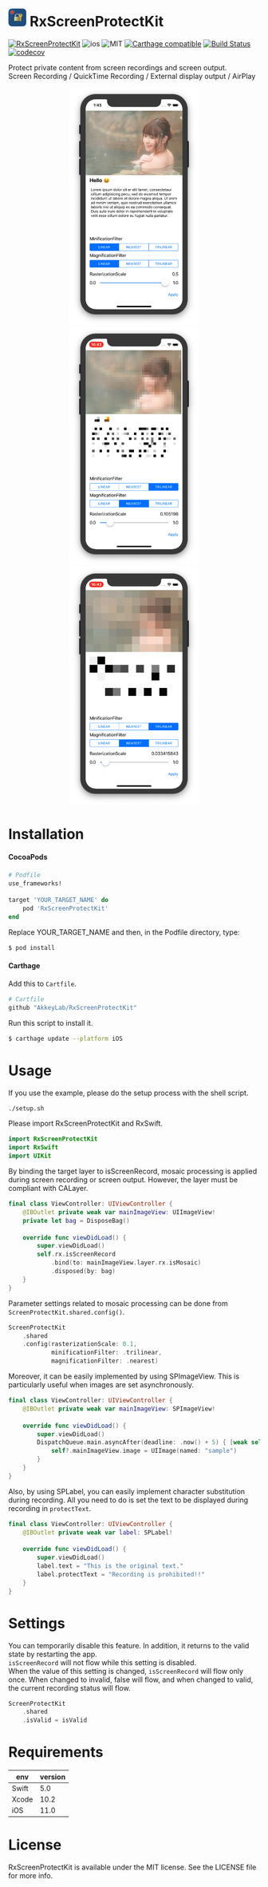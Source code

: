 <img src="https://github.com/AkkeyLab/RxScreenProtectKit/blob/master/Resources/logo.png?raw=true" alt="Miss Electric Eel 2016" width="36" height="36"> RxScreenProtectKit
======================================
[![RxScreenProtectKit](https://cocoapod-badges.herokuapp.com/v/RxScreenProtectKit/badge.png)](https://cocoapods.org/pods/RxScreenProtectKit)
![ios](https://cocoapod-badges.herokuapp.com/p/RxScreenProtectKit/badge.png)
![MIT](https://cocoapod-badges.herokuapp.com/l/RxScreenProtectKit/badge.png)
[![Carthage compatible](https://img.shields.io/badge/Carthage-compatible-4BC51D.svg?style=flat)](https://github.com/Carthage/Carthage)
[![Build Status](https://travis-ci.com/AkkeyLab/RxScreenProtectKit.svg?branch=master)](https://travis-ci.com/AkkeyLab/RxScreenProtectKit)
[![codecov](https://codecov.io/gh/AkkeyLab/RxScreenProtectKit/branch/master/graph/badge.svg)](https://codecov.io/gh/AkkeyLab/RxScreenProtectKit)

Protect private content from screen recordings and screen output.  
Screen Recording / QuickTime Recording / External display output / AirPlay

<div align="center">
<img src="https://github.com/AkkeyLab/RxScreenProtectKit/blob/master/Resources/mock-normal.png?raw=true" width="260"/> <img src="https://github.com/AkkeyLab/RxScreenProtectKit/blob/master/Resources/mock-mosaic-A.png?raw=true" width="260"/> <img src="https://github.com/AkkeyLab/RxScreenProtectKit/blob/master/Resources/mock-mosaic-B.png?raw=true" width="260"/>
</div>

# Installation
#### CocoaPods
```ruby
# Podfile
use_frameworks!

target 'YOUR_TARGET_NAME' do
    pod 'RxScreenProtectKit'
end
```
Replace YOUR_TARGET_NAME and then, in the Podfile directory, type:
```sh
$ pod install
```

#### Carthage
Add this to `Cartfile`.
```ruby
# Cartfile
github "AkkeyLab/RxScreenProtectKit"
```
Run this script to install it.
```sh
$ carthage update --platform iOS
```

# Usage
If you use the example, please do the setup process with the shell script.
```sh
./setup.sh
```
Please import RxScreenProtectKit and RxSwift.
```swift
import RxScreenProtectKit
import RxSwift
import UIKit
```
By binding the target layer to isScreenRecord, mosaic processing is applied during screen recording or screen output. However, the layer must be compliant with CALayer.
```swift
final class ViewController: UIViewController {
    @IBOutlet private weak var mainImageView: UIImageView!
    private let bag = DisposeBag()

    override func viewDidLoad() {
        super.viewDidLoad()
        self.rx.isScreenRecord
            .bind(to: mainImageView.layer.rx.isMosaic)
            .disposed(by: bag)
    }
}
```
Parameter settings related to mosaic processing can be done from `ScreenProtectKit.shared.config()`.
```swift
ScreenProtectKit
    .shared
    .config(rasterizationScale: 0.1,
            minificationFilter: .trilinear,
            magnificationFilter: .nearest)
```
Moreover, it can be easily implemented by using SPImageView. This is particularly useful when images are set asynchronously.
```swift
final class ViewController: UIViewController {
    @IBOutlet private weak var mainImageView: SPImageView!

    override func viewDidLoad() {
        super.viewDidLoad()
        DispatchQueue.main.asyncAfter(deadline: .now() + 5) { [weak self] in
            self?.mainImageView.image = UIImage(named: "sample")
        }
    }
}
```
Also, by using SPLabel, you can easily implement character substitution during recording. All you need to do is set the text to be displayed during recording in `protectText`.
```swift
final class ViewController: UIViewController {
    @IBOutlet private weak var label: SPLabel!

    override func viewDidLoad() {
        super.viewDidLoad()
        label.text = "This is the original text."
        label.protectText = "Recording is prohibited!!"
    }
}
```

# Settings
You can temporarily disable this feature. In addition, it returns to the valid state by restarting the app.  
`isScreenRecord` will not flow while this setting is disabled.  
When the value of this setting is changed, `isScreenRecord` will flow only once. When changed to invalid, false will flow, and when changed to valid, the current recording status will flow.
```swift
ScreenProtectKit
    .shared
    .isValid = isValid
```

# Requirements
|env  |version |
|---    |---   |
|Swift  |5.0   |
|Xcode  |10.2  |
|iOS    |11.0  |

# License
RxScreenProtectKit is available under the MIT license. See the LICENSE file for more info.
